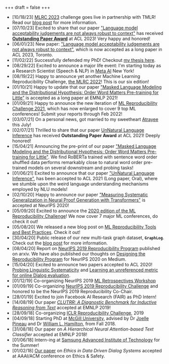 +++
draft = false
+++

-   [10/18/23] [MLRC 2023](https://reproml.org/) challenge goes live in partnership with TMLR! Read our [blog post](https://reproml.org/blog/announcing_mlrc2023/) for more information.
-   [07/10/23] Excited to share that our paper ["Language model acceptability judgements are not always robust to context"](https://arxiv.org/abs/2212.08979) has received **[Outstanding Paper Award](https://2023.aclweb.org/program/best_papers/)** at ACL 2023! Very happy and honored!
-   [06/01/23] New paper: ["Language model acceptability judgements are not always robust to context"](https://arxiv.org/abs/2212.08979), which is now accepted as a long paper in ACL 2023, Toronto.
-   [11/02/22] Successfully defended my PhD! Checkout [my thesis here](/phd_thesis/).
-   [08/29/22] Excited to announce a major life event: I'm starting today as a Research Scientist (Speech &amp; NLP) in [Meta AI](https://ai.facebook.com/) New York!
-   [08/19/22] Happy to announce yet another Machine Learning Reproducibility Challenge, [the MLRC 2022](https://paperswithcode.com/rc2022)! This is our six edition!
-   [01/10/21] Happy to update that our paper ["Masked Language Modeling and the Distributional Hypothesis: Order Word Matters Pre-training for Little"](https://arxiv.org/abs/2104.06644) is accepted as a long paper at EMNLP 2021!
-   [01/09/21] Happy to announce the new iteration of [ML Reproducibility Challenge 2021](https://paperswithcode.com/rc2021), which has now enlarged to cover 9 top ML conferences! Submit your reports through Feb 2022!
-   [03/07/21] On a personal news, got married to my sweetheart [Atrayee](https://atrayeebasu.github.io/) this July!
-   [02/07/21] Thrilled to share that our paper [UnNatural Language Inference](https://arxiv.org/abs/2101.00010) has received **Outstanding Paper Award** at ACL 2021! Deeply honored!
-   [15/04/21] Announcing the pre-print of our paper ["Masked Language Modeling and the Distributional Hypothesis: Order Word Matters Pre-training for Little"](https://arxiv.org/abs/2104.06644). We find RoBERTa trained with sentence word order shuffled data performs remarkably close to natural word order pre-trained models on several downstream and probing tasks!
-   [01/06/21] Excited to announce that our paper ["UnNatural Language Inference"](https://arxiv.org/abs/2101.00010), has been accepted to ACL 2021 (Long paper, Oral), where we stumble upon the weird language understanding mechanisms employed by NLU models!
-   [02/10/20] Happy to announce our paper ["Measuring Systematic Generalization in Neural Proof Generation with Transformers"](https://arxiv.org/abs/2009.14786) is accepted at NeurIPS 2020!
-   [05/09/20] Excited to announce the [2020 edition of the ML Reproducibility Challenge](https://paperswithcode.com/rc2020)! We now cover 7 major ML conferences, do check it out!
-   [05/08/20] We released a new blog post on [ML Reproducibility Tools and Best Practices](https://www.cs.mcgill.ca/~ksinha4/practices_for_reproducibility/). Check it out!
-   [30/04/20] Public release of our new multi-task graph dataset, **`GraphLog`**. Check out the [blog post](https://www.cs.mcgill.ca/~ksinha4/about-graphlog/) for more information.
-   [08/04/20] Report on [NeurIPS 2019 Reproducibility Program](https://arxiv.org/abs/2003.12206) published on arxiv. We have also published our thoughts on [Designing the Reproducibility Program](https://medium.com/@NeurIPSConf/designing-the-reproducibility-program-for-neurips-2020-7fcccaa5c6ad) for NeurIPS 2020 on Medium.
-   [15/04/20] Excited to announce two papers accepted to ACL 2020! [Probing Linguistic Systematicity](https://arxiv.org/abs/2005.04315) and [Learning an unreferenced metric for online Dialog evaluation](https://arxiv.org/abs/2005.00583).
-   [01/12/19] Co-organizing NeurIPS 2019 [ML Retrospectives Workshop](https://ml-retrospectives.github.io/neurips2019/)
-   [01/09/19] Co-organizing [NeurIPS 2019 Reproducibility Challenge](https://reproducibility-challenge.github.io/neurips2019/) and honored to be the NeurIPS 2019 Reproducibility Co-Chair.
-   [28/01/19] Excited to join Facebook AI Research (FAIR) as PhD Intern!
-   [14/08/19] Our paper _[CLUTRR: A Diagnostic Benchmark for Inductive Reasoning from Text](https://www.cs.mcgill.ca/~ksinha4/clutrr/)_ accepted at EMNLP 2019!
-   [28/09/18] Co-organizing [ICLR Reproducibility Challenge](https://reproducibility-challenge.github.io/iclr_2019/), 2019
-   [04/09/18] Starting PhD at [McGill University](https://www.cs.mcgill.ca/), advised by Dr [Joelle Pineau](https://www.cs.mcgill.ca/~jpineau/) and Dr [William L. Hamilton](https://www.cs.mcgill.ca/~wlh/), from Fall 2018.
-   [31/08/18] Our paper on _A Hierarchical Neural Attention-based Text Classifier_ accepted at EMNLP 2018!
-   [01/06/18] Intern-ing at [Samsung Advanced Institute of Technology](https://www.sait.samsung.co.kr/saithome/main/main.do) for the Summer!
-   [01/02/18] [Our paper](https://breakend.github.io/EthicsInDialogue/) on _Ethics in Data Driven Dialog Systems_ accepted at AAAI/ACM conference on Ethics &amp; Safety.

